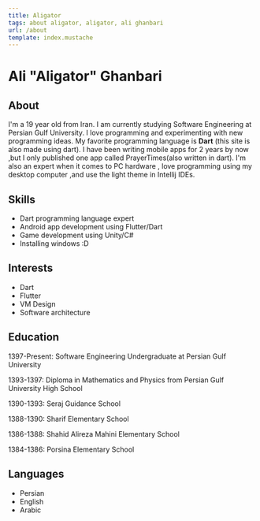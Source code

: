 ```yaml
---
title: Aligator
tags: about aligator, aligator, ali ghanbari
url: /about
template: index.mustache
---
```


# Ali "Aligator" Ghanbari

## About

I'm a 19 year old from Iran. I am currently studying Software Engineering at Persian Gulf University.
I love programming and experimenting with new programming ideas.
My favorite programming language is **Dart** (this site is also made using dart).
I have been writing mobile apps for 2 years by now ,but I only published one app called PrayerTimes(also written in dart).
I'm also an expert when it comes to PC hardware , love programming using my desktop computer ,and use the light theme in Intellij IDEs.
         
## Skills

* Dart programming language expert
* Android app development using Flutter/Dart
* Game development using Unity/C#
* Installing windows :D

## Interests
* Dart
* Flutter
* VM Design
* Software architecture

## Education

1397-Present: Software Engineering Undergraduate at Persian Gulf University

1393-1397: Diploma in Mathematics and Physics from Persian Gulf University High School

1390-1393: Seraj Guidance School

1388-1390: Sharif Elementary School

1386-1388: Shahid Alireza Mahini Elementary School

1384-1386: Porsina Elementary School

## Languages
* Persian
* English
* Arabic
